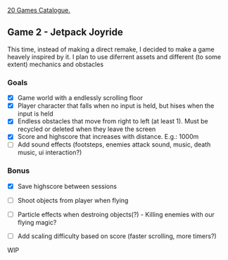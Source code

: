 [20 Games Catalogue.](https://github.com/yasukawa426/20-games-challenge-catalog)


## Game 2 - Jetpack Joyride

This time, instead of making a direct remake, I decided to make a game heavely inspired by it. I plan to use diferrent assets and different (to some extent) mechanics and obstacles

### Goals
- [x] Game world with a endlessly scrolling floor
- [x] Player character that falls when no input is held, but hises when the input is held
- [x] Endless obstacles that move from right to left (at least 1). Must be recycled or deleted when they leave the screen
- [x] Score and highscore that increases with distance. E.g.: 1000m
- [ ] Add sound effects (footsteps, enemies attack sound, music, death music, ui interaction?)
### Bonus
- [x] Save highscore between sessions
- [ ] Shoot objects from player when flying
- [ ] Particle effects when destroing objects(?) - Killing enemies with our flying magic?
- [ ] Add scaling difficulty based on score (faster scrolling, more timers?)


WIP
